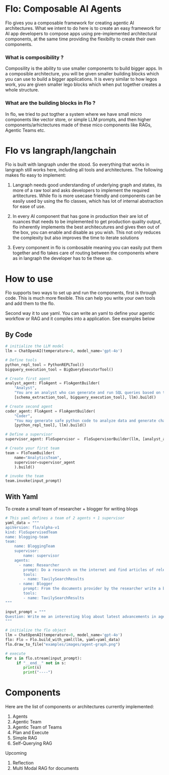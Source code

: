 # Flo: Composable AI Agents

Flo gives you a composable framework for creating agentic AI architectures. What we intent to do here is to create an easy framework for AI app developers to compose apps using pre-implemented architectural components, at the same time providing the flexibilty to create their own components.

### What is composibility ?

Composility is the ability to use smaller components to build bigger apps. In a composible architecture, you will be given smaller building blocks which you can use to build a bigger applications. It is every similar to how legos work, you are given smaller lego blocks which when put together creates a whole structure.

### What are the building blocks in Flo ?

In flo, we tried to put togther a system where we have small micro components like vector store, or simple LLM prompts, and then higher components/arhictectures made of these mico components like RAGs, Agentic Teams etc.

# Flo vs langraph/langchain

Flo is built with langraph under the stood. So everything that works in langraph still works here, including all tools and architectures. The following makes flo easy to implement:

1. Langraph needs good understanding of underlying graph and states, its more of a raw tool and asks developers to implement the required artitectures. While flo is more usecase friendly and components can be easily used by using the flo classes, which has lot of internal abstraction for ease of use.

2. In every AI component that has gone in production their are lot of nuances that needs to be implemented to get production quality output, flo inherently implements the best architecutures and gives then out of the box, you can enable and disable as you wish. This not only reduces the complexity but also improves the time to iterate solutions

3. Every component in flo is combosable meaning you can easily put them together and flo takes care of routing between the components where as in langraph the developer has to tie these up.

# How to use

Flo supports two ways to set up and run the components, first is through code. This is much more flexible. This can help you write your own tools and add them to the flo.

Second way it to use yaml. You can write an yaml to define your agentic workflow or RAG and it compiles into a application. See examples below

## By Code

```python
# initialize the LLM model
llm = ChatOpenAI(temperature=0, model_name='gpt-4o')

# Define tools
python_repl_tool = PythonREPLTool()
bigquery_execution_tool = BigQueryExecutorTool()

# Create first agent
analyst_agent: FloAgent = FloAgentBuilder(
    "Analyst", 
    "You are an analyst who can generate and run SQL queries based on the question asked.",
    [schema_extraction_tool, bigquery_execution_tool], llm).build()

# Create second agent
coder_agent: FloAgent = FloAgentBuilder(
    "Coder", 
    "You may generate safe python code to analyze data and generate charts using matplotlib from the given input.",
    [python_repl_tool], llm).build()

# Define a supervisor
supervisor_agent: FloSupervisor =  FloSupervisorBuilder(llm, [analyst_agent, coder_agent]).build()

# Create your first team
team = FloTeamBuilder(
    name="AnalyticsTeam",
    supervisor=supervisor_agent
    ).build()

# invoke the team
team.invoke(input_prompt)
```

## With Yaml

To create a small team of researcher + blogger for writing blogs

```python
# This yaml defines a team of 2 agents + 1 supervisor
yaml_data = """
apiVersion: flo/alpha-v1
kind: FloSupervisedTeam
name: blogging-team
team:
    name: BloggingTeam
    supervisor:
        name: supervisor
    agents:
      - name: Researcher
        prompt: Do a research on the internet and find articles of relevent to the topic asked by the user, always try to find the latest information on the same
        tools:
        - name: TavilySearchResults
      - name: Blogger
        prompt: From the documents provider by the researcher write a blog of 300 words with can be readily published, make in engaging and add reference links to original blogs
        tools:
        - name: TavilySearchResults
"""

input_prompt = """
Question: Write me an interesting blog about latest advancements in agentic AI
"""

# initialize the flo object
llm = ChatOpenAI(temperature=0, model_name='gpt-4o')
flo: Flo = Flo.build_with_yaml(llm, yaml=yaml_data)
flo.draw_to_file("examples/images/agent-graph.png")

# execute
for s in flo.stream(input_prompt):
     if "__end__" not in s:
        print(s)
        print("----")
```

# Components

Here are the list of components or architectures currently implemented:

1. Agents
2. Agentic Team
3. Agentic Team of Teams
4. Plan and Execute
5. Simple RAG
6. Self-Querying RAG

Upcoming

1. Reflection
2. Multi Modal RAG for documents
